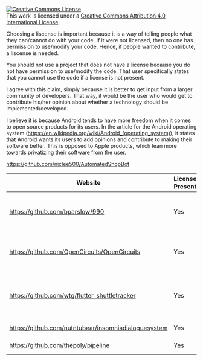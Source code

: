 
<a rel="license" href="http://creativecommons.org/licenses/by/4.0/"><img alt="Creative Commons License" style="border-width:0" src="https://i.creativecommons.org/l/by/4.0/88x31.png" /></a><br />This work is licensed under a <a rel="license" href="http://creativecommons.org/licenses/by/4.0/">Creative Commons Attribution 4.0 International License</a>.


Choosing a liscense is important because it is a way of telling people what they can/cannot do with your code. If it were not licensed, then no one has permission to use/modify your code. Hence, if people wanted to contribute, a liscense is needed.


You should not use a project that does not have a license because you do not have permission to use/modify the code. That user specifically states that you cannot use the code if a license is not present.


I agree with this claim, simply because it is better to get input from a larger community of developers. That way, it would be the user who would get to contribute his/her opinion about whether a technology should be implemented/developed.


I believe it is because Android tends to have more freedom when it comes to open source products for its users. In the article for the Android operating system (https://en.wikipedia.org/wiki/Android_(operating_system)), it states that Android wants its users to add opinions and contribute to making their software better. This is opposed to Apple products, which lean more towards privatizing their software from the user.

https://github.com/niclee500/AutomatedShopBot


| Website                 | License Present | License |
| ----------- | ----------- |-------|
| https://github.com/bparslow/990      | Yes       | GNU General Public License v3.0 |
| https://github.com/OpenCircuits/OpenCircuits   | Yes        | GNU General Public License v3.0 |
| https://github.com/wtg/flutter_shuttletracker | Yes | GNU Affero General Public License v3.0 |
| https://github.com/nutntubear/insomniadialoguesystem | Yes | MIT License |
| https://github.com/thepoly/pipeline | Yes | MIT License |
